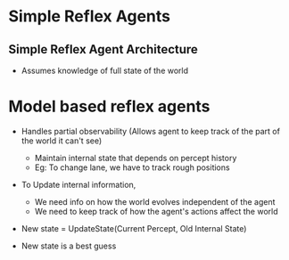 # Simple Reflex Agents

## Simple Reflex Agent Architecture
 - Assumes knowledge of full state of the world


# Model based reflex agents
 
 - Handles partial observability (Allows agent to keep track of the part of the world it can't see)
 	- Maintain internal state that depends on percept history
 	- Eg: To change lane, we have to track rough positions

 - To Update internal information,
 	- We need info on how the world evolves independent of the agent
 	- We need to keep track of how the agent's actions affect the world

 - New state = UpdateState(Current Percept, Old Internal State)

 - New state is a best guess

 